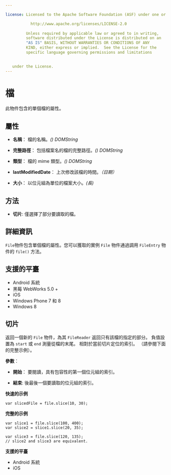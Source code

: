 ```yaml
---

license: Licensed to the Apache Software Foundation (ASF) under one or more contributor license agreements. See the NOTICE file distributed with this work for additional information regarding copyright ownership. The ASF licenses this file to you under the Apache License, Version 2.0 (the "License"); you may not use this file except in compliance with the License. You may obtain a copy of the License at

           http://www.apache.org/licenses/LICENSE-2.0
    
         Unless required by applicable law or agreed to in writing,
         software distributed under the License is distributed on an
         "AS IS" BASIS, WITHOUT WARRANTIES OR CONDITIONS OF ANY
         KIND, either express or implied.  See the License for the
         specific language governing permissions and limitations
    

   under the License.
---
```


# 檔

此物件包含的單個檔的屬性。

## 屬性

*   **名稱**： 檔的名稱。*() DOMString*

*   **完整路徑**： 包括檔案名的檔的完整路徑。*() DOMString*

*   **類型**： 檔的 mime 類型。*() DOMString*

*   **lastModifiedDate**： 上次修改該檔的時間。*（日期）*

*   **大小**： 以位元組為單位的檔案大小。*(長)*

## 方法

*   **切片**: 僅選擇了部分要讀取的檔。

## 詳細資訊

`File`物件包含單個檔的屬性。您可以獲取的實例 `File` 物件通過調用 `FileEntry` 物件的 `file()` 方法。

## 支援的平臺

*   Android 系統
*   黑莓 WebWorks 5.0 +
*   iOS
*   Windows Phone 7 和 8
*   Windows 8

## 切片

返回一個新的 `File` 物件，為其 `FileReader` 返回只有該檔的指定的部分。 負值設置為 `start` 或 `end` 測量從檔的末尾。 相對於當前切片定位的索引。 （請參閱下面的完整示例）。

**參數**：

*   **開始**： 要閱讀，具有包容性的第一個位元組的索引。

*   **結束**: 後最後一個要讀取的位元組的索引。

**快速的示例**

    var slicedFile = file.slice(10, 30);
    

**完整的示例**

    var slice1 = file.slice(100, 400);
    var slice2 = slice1.slice(20, 35);
    
    var slice3 = file.slice(120, 135);
    // slice2 and slice3 are equivalent.
    

**支援的平臺**

*   Android 系統
*   iOS
